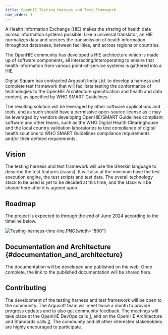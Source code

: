 ```yaml
---
title: OpenHIE Testing Harness and Test Framework
nav_order: 1
---
```


A Health Information Exchange (HIE) makes the sharing of health data
across information systems possible. Like a universal translator, an HIE
normalizes data and secures the transmission of health information
throughout databases, between facilities, and across regions or
countries.

The OpenHIE community has developed a HIE architecture which is made up
of software components, all interacting/interoperating to ensure that
health information from various point-of-service systems is gathered
into a HIE.

Digital Square has contracted Argusoft India Ltd. to develop a harness
and complete test framework that will facilitate testing the conformance
of technologies to the OpenHIE Architecture specification and health and
data content, as specified by WHO SMART Guidelines.

The resulting solution will be leveraged by other software applications
and tools, and as such should have a permissive open-source license as
it may be leveraged by vendors developing OpenHIE/SMART Guidelines
compliant software and other teams, such as the WHO Digital Health
Clearinghouse and the local country validation laboratories to test
compliance of digital health solutions to WHO SMART Guidelines
compliance requirements and/or their defined requirements.

## Vision

The testing harness and test framework will use the Gherkin language to
describe the test features (cases). It will also at the minimum have the
test execution engine, the test scripts and test data. The overall
technology stack to be used is yet to be decided at this time, and the
stack will be shared here after it is agreed upon.

## Roadmap

The project is expected to through the end of June 2024 according to the
timeline below.

![](Testing-harness-time-line.PNG "Testing-harness-time-line.PNG"){width="800"}

## Documentation and Architecture {#documentation_and_architecture}

The documentation will be developed and published on the web. Once
complete, the link to the published documentation will be shared here.

## Contributing

The development of the testing harness and test framework will be open
to the community. The Argusoft team will meet twice a month to provide
progress updates and to also get community feedback. The meetings will
take place at the OpenHIE DevOps calls
[1](https://wiki.ohie.org/display/CP/DevOps+Subcommunity+Calls), and on
the OpenHIE Architecture and Standards calls
[2](https://wiki.ohie.org/pages/viewpage.action?pageId=11370513). The
community and all other interested stakeholders are highly encouraged to
participate.
